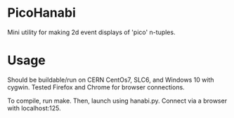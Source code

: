 # PicoHanabi

Mini utility for making 2d event displays of 'pico' n-tuples.

# Usage

Should be buildable/run on CERN CentOs7, SLC6, and Windows 10 with cygwin. Tested Firefox and Chrome for browser connections.

To compile, run make. Then, launch using hanabi.py. Connect via a browser with localhost:125.

